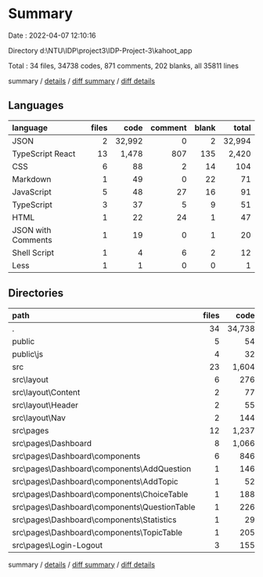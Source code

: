 # Summary

Date : 2022-04-07 12:10:16

Directory d:\NTU\IDP\project3\IDP-Project-3\kahoot_app

Total : 34 files,  34738 codes, 871 comments, 202 blanks, all 35811 lines

summary / [details](details.md) / [diff summary](diff.md) / [diff details](diff-details.md)

## Languages
| language | files | code | comment | blank | total |
| :--- | ---: | ---: | ---: | ---: | ---: |
| JSON | 2 | 32,992 | 0 | 2 | 32,994 |
| TypeScript React | 13 | 1,478 | 807 | 135 | 2,420 |
| CSS | 6 | 88 | 2 | 14 | 104 |
| Markdown | 1 | 49 | 0 | 22 | 71 |
| JavaScript | 5 | 48 | 27 | 16 | 91 |
| TypeScript | 3 | 37 | 5 | 9 | 51 |
| HTML | 1 | 22 | 24 | 1 | 47 |
| JSON with Comments | 1 | 19 | 0 | 1 | 20 |
| Shell Script | 1 | 4 | 6 | 2 | 12 |
| Less | 1 | 1 | 0 | 0 | 1 |

## Directories
| path | files | code | comment | blank | total |
| :--- | ---: | ---: | ---: | ---: | ---: |
| . | 34 | 34,738 | 871 | 202 | 35,811 |
| public | 5 | 54 | 51 | 16 | 121 |
| public\js | 4 | 32 | 27 | 15 | 74 |
| src | 23 | 1,604 | 814 | 158 | 2,576 |
| src\layout | 6 | 276 | 5 | 21 | 302 |
| src\layout\Content | 2 | 77 | 4 | 5 | 86 |
| src\layout\Header | 2 | 55 | 0 | 6 | 61 |
| src\layout\Nav | 2 | 144 | 1 | 10 | 155 |
| src\pages | 12 | 1,237 | 802 | 125 | 2,164 |
| src\pages\Dashboard | 8 | 1,066 | 725 | 100 | 1,891 |
| src\pages\Dashboard\components | 6 | 846 | 699 | 74 | 1,619 |
| src\pages\Dashboard\components\AddQuestion | 1 | 146 | 11 | 10 | 167 |
| src\pages\Dashboard\components\AddTopic | 1 | 52 | 8 | 7 | 67 |
| src\pages\Dashboard\components\ChoiceTable | 1 | 188 | 271 | 19 | 478 |
| src\pages\Dashboard\components\QuestionTable | 1 | 226 | 250 | 14 | 490 |
| src\pages\Dashboard\components\Statistics | 1 | 29 | 1 | 7 | 37 |
| src\pages\Dashboard\components\TopicTable | 1 | 205 | 158 | 17 | 380 |
| src\pages\Login-Logout | 3 | 155 | 76 | 21 | 252 |

summary / [details](details.md) / [diff summary](diff.md) / [diff details](diff-details.md)